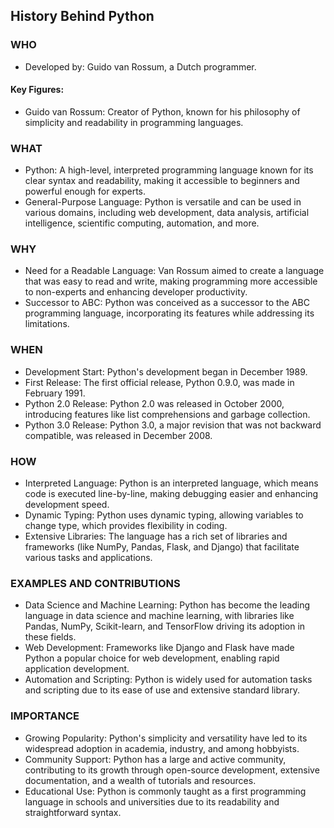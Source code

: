 ## History Behind Python
### WHO
- Developed by: Guido van Rossum, a Dutch programmer.
#### Key Figures:
- Guido van Rossum: Creator of Python, known for his philosophy of simplicity and readability in programming languages.
### WHAT
- Python: A high-level, interpreted programming language known for its clear syntax and readability, making it accessible to beginners and powerful enough for experts.
- General-Purpose Language: Python is versatile and can be used in various domains, including web development, data analysis, artificial intelligence, scientific computing, automation, and more.
### WHY
- Need for a Readable Language: Van Rossum aimed to create a language that was easy to read and write, making programming more accessible to non-experts and enhancing developer productivity.
- Successor to ABC: Python was conceived as a successor to the ABC programming language, incorporating its features while addressing its limitations.
### WHEN
- Development Start: Python's development began in December 1989.
- First Release: The first official release, Python 0.9.0, was made in February 1991.
- Python 2.0 Release: Python 2.0 was released in October 2000, introducing features like list comprehensions and garbage collection.
- Python 3.0 Release: Python 3.0, a major revision that was not backward compatible, was released in December 2008.
### HOW
- Interpreted Language: Python is an interpreted language, which means code is executed line-by-line, making debugging easier and enhancing development speed.
- Dynamic Typing: Python uses dynamic typing, allowing variables to change type, which provides flexibility in coding.
- Extensive Libraries: The language has a rich set of libraries and frameworks (like NumPy, Pandas, Flask, and Django) that facilitate various tasks and applications.
### EXAMPLES AND CONTRIBUTIONS
- Data Science and Machine Learning: Python has become the leading language in data science and machine learning, with libraries like Pandas, NumPy, Scikit-learn, and TensorFlow driving its adoption in these fields.
- Web Development: Frameworks like Django and Flask have made Python a popular choice for web development, enabling rapid application development.
- Automation and Scripting: Python is widely used for automation tasks and scripting due to its ease of use and extensive standard library.
### IMPORTANCE
- Growing Popularity: Python's simplicity and versatility have led to its widespread adoption in academia, industry, and among hobbyists.
- Community Support: Python has a large and active community, contributing to its growth through open-source development, extensive documentation, and a wealth of tutorials and resources.
- Educational Use: Python is commonly taught as a first programming language in schools and universities due to its readability and straightforward syntax.